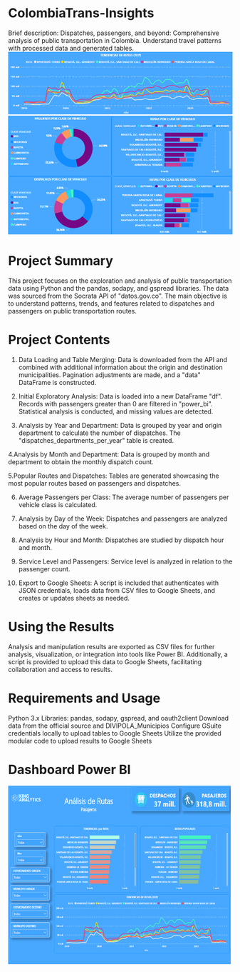 # ColombiaTrans-Insights
Brief description: Dispatches, passengers, and beyond: Comprehensive analysis of public transportation in Colombia. Understand travel patterns with processed data and generated tables.
<img src="https://github.com/Pking31/ColombiaTrans-Insights/blob/8bc4f7b7b14cc37299f0d2f7b4f47d10ee1984ae/images/tend.png" alt="Texto alternativo" >
<img src="https://github.com/Pking31/ColombiaTrans-Insights/blob/8bc4f7b7b14cc37299f0d2f7b4f47d10ee1984ae/images/clases.png" alt="Texto alternativo">

# Project Summary
This project focuses on the exploration and analysis of public transportation data using Python and the pandas, sodapy, and gspread libraries. The data was sourced from the Socrata API of "datos.gov.co". The main objective is to understand patterns, trends, and features related to dispatches and passengers on public transportation routes.

# Project Contents

1. Data Loading and Table Merging: Data is downloaded from the API and combined with additional information about the origin and destination municipalities. Pagination adjustments are made, and a "data" DataFrame is constructed.
2. Initial Exploratory Analysis: Data is loaded into a new DataFrame "df". Records with passengers greater than 0 are filtered in "power_bi". Statistical analysis is conducted, and missing values are detected.
   
3. Analysis by Year and Department: Data is grouped by year and origin department to calculate the number of dispatches. The "dispatches_departments_per_year" table is created.
   
4.Analysis by Month and Department: Data is grouped by month and department to obtain the monthly dispatch count.

5.Popular Routes and Dispatches: Tables are generated showcasing the most popular routes based on passengers and dispatches.

6. Average Passengers per Class: The average number of passengers per vehicle class is calculated.
   
8. Analysis by Day of the Week: Dispatches and passengers are analyzed based on the day of the week.
   
10. Analysis by Hour and Month: Dispatches are studied by dispatch hour and month.
 
12. Service Level and Passengers: Service level is analyzed in relation to the passenger count.
    
14. Export to Google Sheets: A script is included that authenticates with JSON credentials, loads data from CSV files to Google Sheets, and creates or updates sheets as needed.

# Using the Results
Analysis and manipulation results are exported as CSV files for further analysis, visualization, or integration into tools like Power BI. Additionally, a script is provided to upload this data to Google Sheets, facilitating collaboration and access to results.

# Requirements and Usage

Python 3.x
Libraries: pandas, sodapy, gspread, and oauth2client
Download data from the official source and DIVIPOLA_Municipios
Configure GSuite credentials locally to upload tables to Google Sheets
Utilize the provided modular code to upload results to Google Sheets
# Dashboard Power BI
<img src="https://github.com/Pking31/ColombiaTrans-Insights/blob/20fccb039318a00c2d04bbaaf2e271b811c90ef8/images/dashboard.png" alt="Texto alternativo" width="500" height="400">
